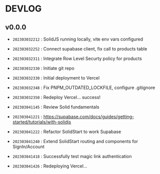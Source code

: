# DEVLOG

## v0.0.0

- `202303032212` : SolidJS running locally, vite env vars configured
- `202303032252` : Connect supabase client, fix call to products table
- `202303032311` : Integrate Row Level Securty policy for products
- `202303032330` : Initiate git repo
- `202303032330` : Initial deployment to Vercel
- `202303032348` : Fix PNPM_OUTDATED_LOCKFILE, configure .gitignore
- `202303032350` : Redeploy Vercel... success!

- `202303041145` : Review Solid fundamentals
- `202303041221` : https://supabase.com/docs/guides/getting-started/tutorials/with-solidjs
- `202303041222` : Refactor SolidStart to work Supabase
- `202303041240` : Extend SolidStart routing and components for SignIn/Account
- `202303041418` : Successfully test magic link authentication
- `202303041426` : Redeploying Vercel...
